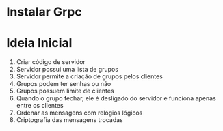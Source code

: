 # Instalar Grpc

<h1> Ideia Inicial</h1>
<ol>
<li>Criar código de servidor</li>
<li>Servidor possui uma lista de grupos</li>
<li>Servidor permite a criação de grupos pelos clientes</li>
<li>Grupos podem ter senhas ou não</li>
<li>Grupos possuem limite de clientes</li>
<li>Quando o grupo fechar, ele é desligado do servidor e funciona apenas entre os clientes</li>
<li>Ordenar as mensagens com relógios lógicos</li>
<li>Criptografia das mensagens trocadas</li>
</ol>